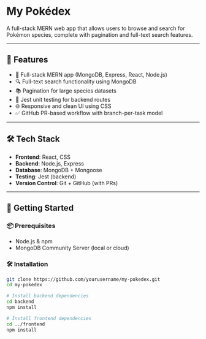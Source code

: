 # My Pokédex

A full-stack MERN web app that allows users to browse and search for Pokémon species, complete with pagination and full-text search features.

---

## 🚀 Features

- 🧬 Full-stack MERN app (MongoDB, Express, React, Node.js)
- 🔍 Full-text search functionality using MongoDB
- 📚 Pagination for large species datasets
- 🧪 Jest unit testing for backend routes
- 🌐 Responsive and clean UI using CSS
- ✅ GitHub PR-based workflow with branch-per-task model

---

## 🛠️ Tech Stack

- **Frontend**: React, CSS
- **Backend**: Node.js, Express
- **Database**: MongoDB + Mongoose
- **Testing**: Jest (backend)
- **Version Control**: Git + GitHub (with PRs)

---

## 🧱 Getting Started

### 📦 Prerequisites

- Node.js & npm  
- MongoDB Community Server (local or cloud)

### 🛠 Installation

```bash
git clone https://github.com/yourusername/my-pokedex.git
cd my-pokedex

# Install backend dependencies
cd backend
npm install

# Install frontend dependencies
cd ../frontend
npm install
